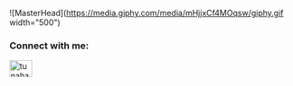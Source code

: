 ![MasterHead](https://media.giphy.com/media/mHjjxCf4MOqsw/giphy.gif width="500")
<h3 align="left">Connect with me:</h3>
<p align="left">
<a href="https://linkedin.com/in/tunahan-ugrasir" target="blank"><img align="center" src="https://raw.githubusercontent.com/rahuldkjain/github-profile-readme-generator/master/src/images/icons/Social/linked-in-alt.svg" alt="tunahan-ugrasir" height="30" width="40" /></a>
</p>
